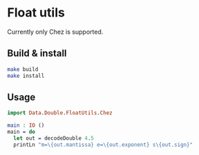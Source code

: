 # Float utils

Currently only Chez is supported.

## Build & install

```sh
make build
make install
```

## Usage

```idris
import Data.Double.FloatUtils.Chez

main : IO ()
main = do
  let out = decodeDouble 4.5
  printLn "m=\{out.mantissa} e=\{out.exponent} s\{out.sign}"
```
